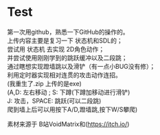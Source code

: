 # Test
第一次用github，熟悉一下GitHub的操作的。<br>
上传内容主要是复习一下 状态机和SDL的；<br>
尝试用 状态机 去实现 2D角色动作；<br>
并尝试使用刚刚学到的跳跃缓冲以及二段跳；<br>
通过瞎想实现蹬墙跳以及滑铲（有一点小BUG没有修）；<br>
利用定时器实现相对连贯的攻击动作连招。<br>
(我重生了.zip 上传的是exe)<br>
(A,D: 左右移动 ; S: 下蹲(下蹲加移动进行滑铲)<br>
J: 攻击，SPACE: 跳跃(可以二段跳)<br>
爬到墙上后可以用按下A/D,蹬墙跳,按下W/S攀爬)<br>

素材来源于 B站VoidMatrix和(https://itch.io/)
